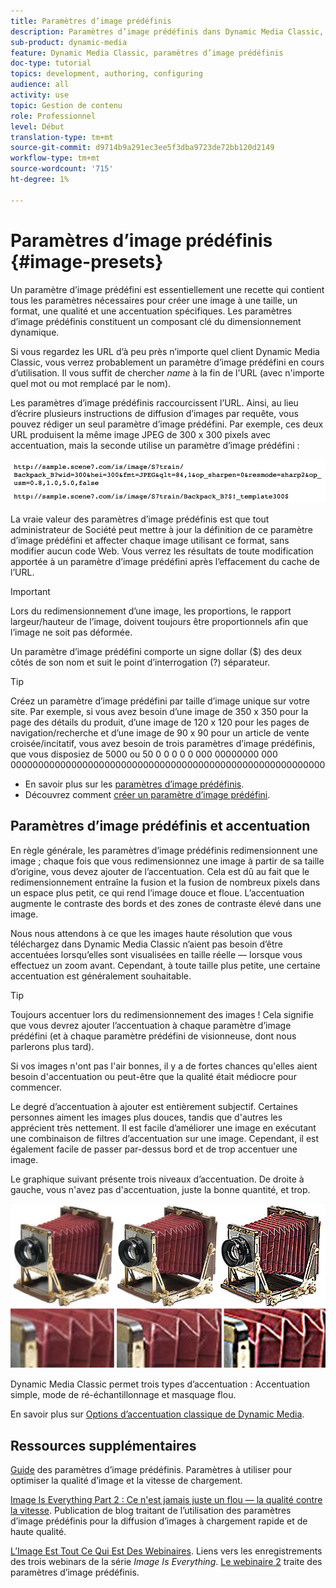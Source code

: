 ```yaml
---
title: Paramètres d’image prédéfinis
description: Paramètres d’image prédéfinis dans Dynamic Media Classic, vous disposez de tous les paramètres nécessaires pour créer une image à une taille, un format, une qualité et une accentuation spécifiques. Les paramètres d’image prédéfinis constituent un composant clé du dimensionnement dynamique. Lorsque vous consultez une URL dans Dynamic Media Classic, vous pouvez facilement déterminer si un paramètre d’image prédéfini est en cours d’utilisation. Découvrez les paramètres d’image prédéfinis, pourquoi ils sont si utiles et comment en créer un.
sub-product: dynamic-media
feature: Dynamic Media Classic, paramètres d’image prédéfinis
doc-type: tutorial
topics: development, authoring, configuring
audience: all
activity: use
topic: Gestion de contenu
role: Professionnel
level: Début
translation-type: tm+mt
source-git-commit: d9714b9a291ec3ee5f3dba9723de72bb120d2149
workflow-type: tm+mt
source-wordcount: '715'
ht-degree: 1%

---
```



# Paramètres d’image prédéfinis {#image-presets}

Un paramètre d’image prédéfini est essentiellement une recette qui contient tous les paramètres nécessaires pour créer une image à une taille, un format, une qualité et une accentuation spécifiques. Les paramètres d’image prédéfinis constituent un composant clé du dimensionnement dynamique.

Si vous regardez les URL d’à peu près n’importe quel client Dynamic Media Classic, vous verrez probablement un paramètre d’image prédéfini en cours d’utilisation. Il vous suffit de chercher $name$ à la fin de l&#39;URL (avec n&#39;importe quel mot ou mot remplacé par le nom).

Les paramètres d’image prédéfinis raccourcissent l’URL. Ainsi, au lieu d’écrire plusieurs instructions de diffusion d’images par requête, vous pouvez rédiger un seul paramètre d’image prédéfini. Par exemple, ces deux URL produisent la même image JPEG de 300 x 300 pixels avec accentuation, mais la seconde utilise un paramètre d’image prédéfini :

![image](assets/image-presets/image-preset-2.png)

La vraie valeur des paramètres d’image prédéfinis est que tout administrateur de Société peut mettre à jour la définition de ce paramètre d’image prédéfini et affecter chaque image utilisant ce format, sans modifier aucun code Web. Vous verrez les résultats de toute modification apportée à un paramètre d’image prédéfini après l’effacement du cache de l’URL.

>[!IMPORTANT]
>
>Lors du redimensionnement d’une image, les proportions, le rapport largeur/hauteur de l’image, doivent toujours être proportionnels afin que l’image ne soit pas déformée.

Un paramètre d’image prédéfini comporte un signe dollar ($) des deux côtés de son nom et suit le point d’interrogation (?) séparateur.

>[!TIP]
>
>Créez un paramètre d’image prédéfini par taille d’image unique sur votre site. Par exemple, si vous avez besoin d’une image de 350 x 350 pour la page des détails du produit, d’une image de 120 x 120 pour les pages de navigation/recherche et d’une image de 90 x 90 pour un article de vente croisée/incitatif, vous avez besoin de trois paramètres d’image prédéfinis, que vous disposiez de 5000 ou 50 0 0 0 0 0 000 00000000 000 000000000000000000000000000000000000000000000000000000000

- En savoir plus sur les [paramètres d’image prédéfinis](https://docs.adobe.com/content/help/en/dynamic-media-classic/using/image-sizing/setting-image-presets.html).
- Découvrez comment [créer un paramètre d’image prédéfini](https://docs.adobe.com/content/help/en/dynamic-media-classic/using/image-sizing/setting-image-presets.html#creating-an-image-preset).

## Paramètres d’image prédéfinis et accentuation

En règle générale, les paramètres d’image prédéfinis redimensionnent une image ; chaque fois que vous redimensionnez une image à partir de sa taille d’origine, vous devez ajouter de l’accentuation. Cela est dû au fait que le redimensionnement entraîne la fusion et la fusion de nombreux pixels dans un espace plus petit, ce qui rend l’image douce et floue. L’accentuation augmente le contraste des bords et des zones de contraste élevé dans une image.

Nous nous attendons à ce que les images haute résolution que vous téléchargez dans Dynamic Media Classic n’aient pas besoin d’être accentuées lorsqu’elles sont visualisées en taille réelle — lorsque vous effectuez un zoom avant. Cependant, à toute taille plus petite, une certaine accentuation est généralement souhaitable.

>[!TIP]
>
>Toujours accentuer lors du redimensionnement des images ! Cela signifie que vous devrez ajouter l’accentuation à chaque paramètre d’image prédéfini (et à chaque paramètre prédéfini de visionneuse, dont nous parlerons plus tard).
>
>Si vos images n&#39;ont pas l&#39;air bonnes, il y a de fortes chances qu&#39;elles aient besoin d&#39;accentuation ou peut-être que la qualité était médiocre pour commencer.

Le degré d’accentuation à ajouter est entièrement subjectif. Certaines personnes aiment les images plus douces, tandis que d&#39;autres les apprécient très nettement. Il est facile d’améliorer une image en exécutant une combinaison de filtres d’accentuation sur une image. Cependant, il est également facile de passer par-dessus bord et de trop accentuer une image.

Le graphique suivant présente trois niveaux d’accentuation. De droite à gauche, vous n&#39;avez pas d&#39;accentuation, juste la bonne quantité, et trop.

![image](assets/image-presets/image-presets-1.jpg)

Dynamic Media Classic permet trois types d’accentuation : Accentuation simple, mode de ré-échantillonnage et masquage flou.

En savoir plus sur [Options d’accentuation classique de Dynamic Media](https://docs.adobe.com/content/help/en/dynamic-media-classic/using/master-files/sharpening-image.html#sharpening_an_image).

## Ressources supplémentaires

[Guide](https://www.adobe.com/content/dam/www/us/en/experience-manager/pdfs/dynamic-media-image-preset-guide.pdf) des paramètres d’image prédéfinis. Paramètres à utiliser pour optimiser la qualité d’image et la vitesse de chargement.

[Image Is Everything Part 2 : Ce n&#39;est jamais juste un flou — la qualité contre la vitesse](https://theblog.adobe.com/image-is-everything-part-2-its-never-just-a-blur-quality-versus-speed/). Publication de blog traitant de l’utilisation des paramètres d’image prédéfinis pour la diffusion d’images à chargement rapide et de haute qualité.

[L’Image Est Tout Ce Qui Est Des Webinaires](https://dynamicmediaseries2019.enterprise.adobeevents.com/). Liens vers les enregistrements des trois webinars de la série _Image Is Everything_. [Le webinaire 2](https://seminars.adobeconnect.com/p6lqaotpjnd3) traite des paramètres d’image prédéfinis.
